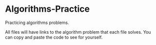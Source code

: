 # Algorithms-Practice

Practicing algorithms problems.

All files will have links to the algorithm problem that each file solves. You can copy and paste the code to see for yourself.

